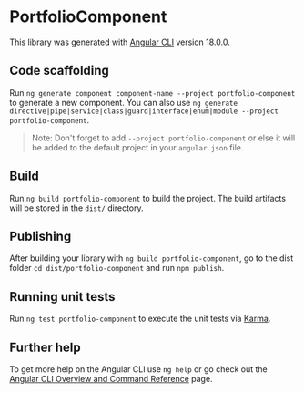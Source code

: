 # PortfolioComponent

This library was generated with [Angular CLI](https://github.com/angular/angular-cli) version 18.0.0.

## Code scaffolding

Run `ng generate component component-name --project portfolio-component` to generate a new component. You can also use `ng generate directive|pipe|service|class|guard|interface|enum|module --project portfolio-component`.
> Note: Don't forget to add `--project portfolio-component` or else it will be added to the default project in your `angular.json` file. 

## Build

Run `ng build portfolio-component` to build the project. The build artifacts will be stored in the `dist/` directory.

## Publishing

After building your library with `ng build portfolio-component`, go to the dist folder `cd dist/portfolio-component` and run `npm publish`.

## Running unit tests

Run `ng test portfolio-component` to execute the unit tests via [Karma](https://karma-runner.github.io).

## Further help

To get more help on the Angular CLI use `ng help` or go check out the [Angular CLI Overview and Command Reference](https://angular.dev/tools/cli) page.

